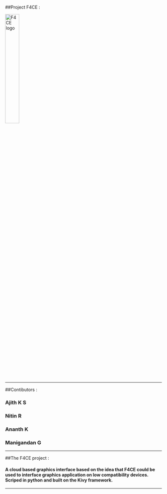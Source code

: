 ##Project F4CE :

<img src="http://postimg.org/image/vuzwrky1l/" alt="F4CE logo" height=30% width=30%></img>

----------------------------------------------------------------------------------------
##Contibutors :

### 	Ajith K S
### 	Nitin R
### 	Ananth K
### 	Manigandan G

----------------------------------------------------------------------------------------

##The F4CE project :


#### A cloud based graphics interface based on the idea that F4CE could be used to interface graphics application on low compatibility devices. Scriped in python and built on the Kivy framework.

----------------------------------------------------------------------------------------
 
